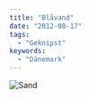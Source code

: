 ```yaml
---
title: "Blåvand"
date: "2012-08-17"
tags:
  - "Geknipst"
keywords:
  - "Dänemark"
---
```


![Sand](/img/codecandies/Foto-1024x768.jpg)

